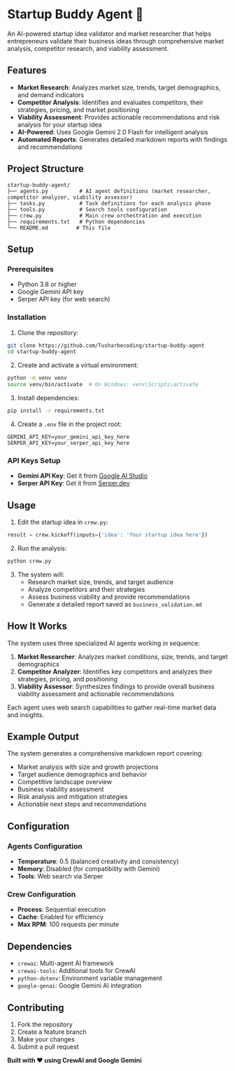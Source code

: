 # Startup Buddy Agent 🚀

An AI-powered startup idea validator and market researcher that helps entrepreneurs validate their business ideas through comprehensive market analysis, competitor research, and viability assessment.

## Features

- **Market Research**: Analyzes market size, trends, target demographics, and demand indicators
- **Competitor Analysis**: Identifies and evaluates competitors, their strategies, pricing, and market positioning
- **Viability Assessment**: Provides actionable recommendations and risk analysis for your startup idea
- **AI-Powered**: Uses Google Gemini 2.0 Flash for intelligent analysis
- **Automated Reports**: Generates detailed markdown reports with findings and recommendations

## Project Structure

```
startup-buddy-agent/
├── agents.py          # AI agent definitions (market researcher, competitor analyzer, viability assessor)
├── tasks.py           # Task definitions for each analysis phase
├── tools.py           # Search tools configuration
├── crew.py            # Main crew orchestration and execution
├── requirements.txt   # Python dependencies
└── README.md         # This file
```

## Setup

### Prerequisites

- Python 3.8 or higher
- Google Gemini API key
- Serper API key (for web search)

### Installation

1. Clone the repository:

```bash
git clone https://github.com/Tusharbecoding/startup-buddy-agent
cd startup-buddy-agent
```

2. Create and activate a virtual environment:

```bash
python -m venv venv
source venv/bin/activate  # On Windows: venv\Scripts\activate
```

3. Install dependencies:

```bash
pip install -r requirements.txt
```

4. Create a `.env` file in the project root:

```env
GEMINI_API_KEY=your_gemini_api_key_here
SERPER_API_KEY=your_serper_api_key_here
```

### API Keys Setup

- **Gemini API Key**: Get it from [Google AI Studio](https://makersuite.google.com/app/apikey)
- **Serper API Key**: Get it from [Serper.dev](https://serper.dev/)

## Usage

1. Edit the startup idea in `crew.py`:

```python
result = crew.kickoff(inputs={'idea': 'Your startup idea here'})
```

2. Run the analysis:

```bash
python crew.py
```

3. The system will:
   - Research market size, trends, and target audience
   - Analyze competitors and their strategies
   - Assess business viability and provide recommendations
   - Generate a detailed report saved as `business_validation.md`

## How It Works

The system uses three specialized AI agents working in sequence:

1. **Market Researcher**: Analyzes market conditions, size, trends, and target demographics
2. **Competitor Analyzer**: Identifies key competitors and analyzes their strategies, pricing, and positioning
3. **Viability Assessor**: Synthesizes findings to provide overall business viability assessment and actionable recommendations

Each agent uses web search capabilities to gather real-time market data and insights.

## Example Output

The system generates a comprehensive markdown report covering:

- Market analysis with size and growth projections
- Target audience demographics and behavior
- Competitive landscape overview
- Business viability assessment
- Risk analysis and mitigation strategies
- Actionable next steps and recommendations

## Configuration

### Agents Configuration

- **Temperature**: 0.5 (balanced creativity and consistency)
- **Memory**: Disabled (for compatibility with Gemini)
- **Tools**: Web search via Serper

### Crew Configuration

- **Process**: Sequential execution
- **Cache**: Enabled for efficiency
- **Max RPM**: 100 requests per minute

## Dependencies

- `crewai`: Multi-agent AI framework
- `crewai-tools`: Additional tools for CrewAI
- `python-dotenv`: Environment variable management
- `google-genai`: Google Gemini AI integration

## Contributing

1. Fork the repository
2. Create a feature branch
3. Make your changes
4. Submit a pull request

**Built with ❤️ using CrewAI and Google Gemini**
